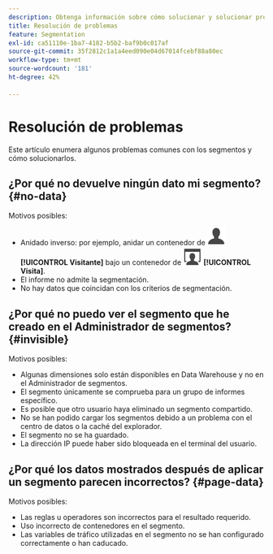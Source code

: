 ```yaml
---
description: Obtenga información sobre cómo solucionar y solucionar problemas relacionados con segmentos.
title: Resolución de problemas
feature: Segmentation
exl-id: ca51110e-1ba7-4182-b5b2-baf9b0c017af
source-git-commit: 35f2812c1a1a4eed090e04d67014fcebf88a80ec
workflow-type: tm+mt
source-wordcount: '181'
ht-degree: 42%

---
```


# Resolución de problemas

Este artículo enumera algunos problemas comunes con los segmentos y cómo solucionarlos.

<!-- Looks like this is not part anymore of the current UI.

## Error: "Incompatible elements in this segment" {#incompatible}

This error occurs when you try to save a segment in the Data Warehouse folder where the segment contains elements not compatible with Data Warehouse. To resolve this error, do one of two things:

* Save the segment in a different folder 
* Remove or change the incompatible portions of the segment.

-->

## ¿Por qué no devuelve ningún dato mi segmento? {#no-data}

Motivos posibles:

* Anidado inverso: por ejemplo, anidar un contenedor de ![Usuario](/help/assets/icons/User.svg) **[!UICONTROL Visitante]** bajo un contenedor de ![Visita](/help/assets/icons/Visit.svg) **[!UICONTROL Visita]**.
* El informe no admite la segmentación.
* No hay datos que coincidan con los criterios de segmentación.

## ¿Por qué no puedo ver el segmento que he creado en el Administrador de segmentos? {#invisible}

Motivos posibles:

* Algunas dimensiones solo están disponibles en Data Warehouse y no en el Administrador de segmentos.
* El segmento únicamente se comprueba para un grupo de informes específico.
* Es posible que otro usuario haya eliminado un segmento compartido.
* No se han podido cargar los segmentos debido a un problema con el centro de datos o la caché del explorador.
* El segmento no se ha guardado.
* La dirección IP puede haber sido bloqueada en el terminal del usuario.

## ¿Por qué los datos mostrados después de aplicar un segmento parecen incorrectos? {#page-data}

Motivos posibles:

* Las reglas u operadores son incorrectos para el resultado requerido.
* Uso incorrecto de contenedores en el segmento.
* Las variables de tráfico utilizadas en el segmento no se han configurado correctamente o han caducado.
